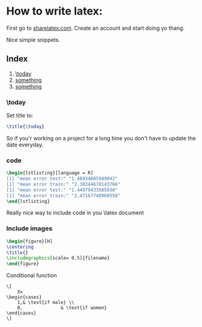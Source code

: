 # How to write latex:


First go to [sharelatex.com](sharelatex.com). Create an account and start doing yo thang.

Nice simple snippets.<br/>

## Index

1. [\today](#today)
2. [something](#something)
3. [something](#something)





### <a name="today"></a>\today
Set title to:
```latex
\title{\today}
```
So if you'r working on a project for a long time you don't have to update the date everyday.


### <a name="code"></a>code
```latex
\begin{lstlisting}[language = R]
[1] "mean error test:" "1.46934685949842"
[1] "mean error train:" "2.38344678143766"
[1] "mean error test:" "1.44979433585936"
[1] "mean error train:" "2.47167748969558"
\end{lstlisting}
```
Really nice way to include code in you \latex document

### <a name="img"></a>Include images
```latex
\begin{figure}[H]
\centering
\title{}
\includegraphics[scale= 0.5]{filename}
\end{figure}
```
Conditional function
```
\[
    X=
\begin{cases}
    1,& \text{if male} \\
    0,              & \text{if women}
\end{cases}
\]
```
